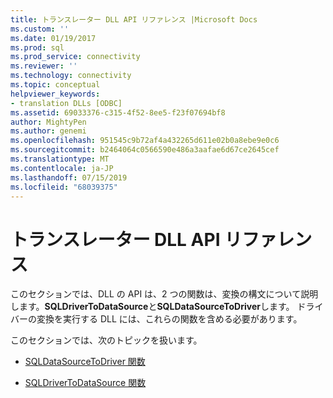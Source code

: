 ```yaml
---
title: トランスレーター DLL API リファレンス |Microsoft Docs
ms.custom: ''
ms.date: 01/19/2017
ms.prod: sql
ms.prod_service: connectivity
ms.reviewer: ''
ms.technology: connectivity
ms.topic: conceptual
helpviewer_keywords:
- translation DLLs [ODBC]
ms.assetid: 69033376-c315-4f52-8ee5-f23f07694bf8
author: MightyPen
ms.author: genemi
ms.openlocfilehash: 951545c9b72af4a432265d611e02b0a8ebe9e0c6
ms.sourcegitcommit: b2464064c0566590e486a3aafae6d67ce2645cef
ms.translationtype: MT
ms.contentlocale: ja-JP
ms.lasthandoff: 07/15/2019
ms.locfileid: "68039375"
---
```

# <a name="translation-dll-api-reference"></a>トランスレーター DLL API リファレンス
このセクションでは、DLL の API は、2 つの関数は、変換の構文について説明します。**SQLDriverToDataSource**と**SQLDataSourceToDriver**します。 ドライバーの変換を実行する DLL には、これらの関数を含める必要があります。  
  
 このセクションでは、次のトピックを扱います。  
  
-   [SQLDataSourceToDriver 関数](../../../odbc/reference/syntax/sqldatasourcetodriver-function.md)  
  
-   [SQLDriverToDataSource 関数](../../../odbc/reference/syntax/sqldrivertodatasource-function.md)
